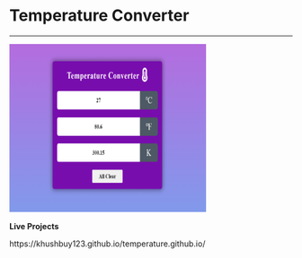 # Temperature Converter
---

<img src="Screenshot (82).png" width="350px" height="300px">

**Live Projects**
<p>https://khushbuy123.github.io/temperature.github.io/</p>

